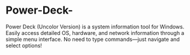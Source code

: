 # Power-Deck-
Power Deck (Uncolor Version) is a system information tool for Windows.   Easily access detailed OS, hardware, and network information through a simple menu interface.   No need to type commands—just navigate and select options!  
